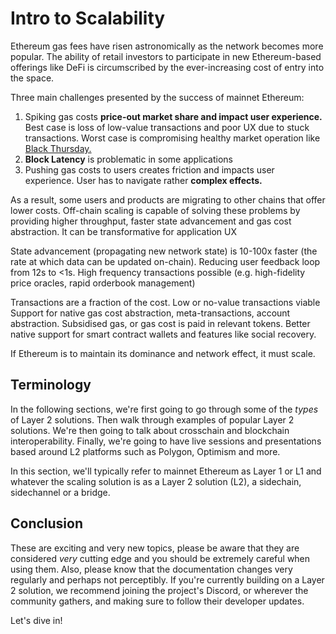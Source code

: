 # Intro to Scalability

Ethereum gas fees have risen astronomically as the network becomes more popular. The ability of retail investors to participate in new Ethereum-based offerings like DeFi is circumscribed by the ever-increasing cost of entry into the space. 

Three main challenges presented by the success of mainnet Ethereum:
1. Spiking gas costs <b>price-out market share and impact user experience.</b> Best case is loss of low-value transactions and poor UX due to stuck transactions. Worst case is compromising healthy market operation like <a href="https://insights.glassnode.com/what-really-happened-to-makerdao/" target="_blank" rel="noopener noreferrer">Black Thursday.</a>
2. <b>Block Latency</b> is problematic in some applications
3. Pushing gas costs to users creates friction and impacts user experience. User has to navigate rather <b>complex effects.</b>

As a result, some users and products are migrating to other chains that offer lower costs. Off-chain scaling is capable of solving these problems by providing higher throughput, faster state advancement and gas cost abstraction. It can be transformative for application UX

State advancement (propagating new network state) is 10-100x faster (the rate at which data can be updated on-chain). Reducing user feedback loop from 12s to <1s. High frequency transactions possible (e.g. high-fidelity price oracles, rapid orderbook management)

Transactions are a fraction of the cost. Low or no-value transactions viable
Support for native gas cost abstraction, meta-transactions, account abstraction. Subsidised gas, or gas cost is paid in relevant tokens. Better native support for smart contract wallets and features like social recovery.

If Ethereum is to maintain its dominance and network effect, it must scale. 

## Terminology

In the following sections, we're first going to go through some of the _types_ of Layer 2 solutions. Then walk through examples of popular Layer 2 solutions. We're then going to talk about crosschain and blockchain interoperability. Finally, we're going to have live sessions and presentations based around L2 platforms such as Polygon, Optimism and more.

In this section, we'll typically refer to mainnet Ethereum as Layer 1 or L1 and whatever the scaling solution is as a Layer 2 solution (L2), a sidechain, sidechannel or a bridge.

## Conclusion

These are exciting and very new topics, please be aware that they are considered *very* cutting edge and you should be extremely careful when using them. Also, please know that the documentation changes very regularly and perhaps not perceptibly. If you're currently building on a Layer 2 solution, we recommend joining the project's Discord, or wherever the community gathers, and making sure to follow their developer updates.

Let's dive in!